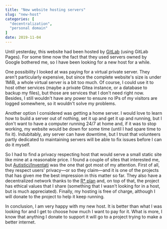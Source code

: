 ```yaml
---
title: "New website hosting servers"
slug: "new-host"
categories: [
  "decentralization",
  "personal domain"
]
date: 2019-11-04
---
```


Until yesterday, this website had been hosted by [GitLab][gl] (using GitLab
Pages). For some time now the fact that they used servers owned by Google
bothered me, so I have been looking for a new host for a while.

One possibility I looked at was paying for a virtual private server. They aren't
particularly expensive, but since the complete website's size is under 1MiB, a
whole virtual server is a bit too much. Of course, I could use it to host other
services (maybe a private Gitea instance, or a database to backup my files), but
those are services that I don't need right now. Besides, I still wouldn't have
any power to ensure no IPs of my visitors are logged somewhere, so it wouldn't
solve my problems.

Another option I considered was getting a home server. I would love to learn how
to build a server out of nothing, set it up and get it up and running, but I
don't want to have a computer running 24&#47;7 at home and, if it was to stop
working, my website would be down for some time (until I had spare time to fix
it). Indubitably, any server can have downtime, but I trust that volunteers
partly dedicated to maintaining servers will be able to fix issues before I can
do it myself.

So I had to find a privacy respecting host that would serve a small static site
like mine at a reasonable price. I found a couple of sites that interested me,
but [Autistici/Inventati][ai] was the one that got most of my attention. First
of all, they respect users' privacy—or so they claim—and it is one of the
projects that has given me the best impression in this matter so far. They also
have a decentralized network thanks to the [R* plan][r] and, on top of that, the
project has ethical values that I share (something that I wasn't looking for in
a host, but is much appreciated). Finally, my hosting is free of charge,
although I will donate to the project to help it keep running.

In conclusion, I am very happy with my new host. It is better than what I was
looking for and I get to choose how much I want to pay for it. What is more, I
know that anything I donate to support it will go to a project trying to make a
better internet.


[gl]: <https://gitlab.com> "GitLab"
[ai]: <https://www.autistici.org> "Autistici/Inventati"
[r]: <https://www.autistici.org/who/rplan/> "R* plan — Autistici/Inventati"
